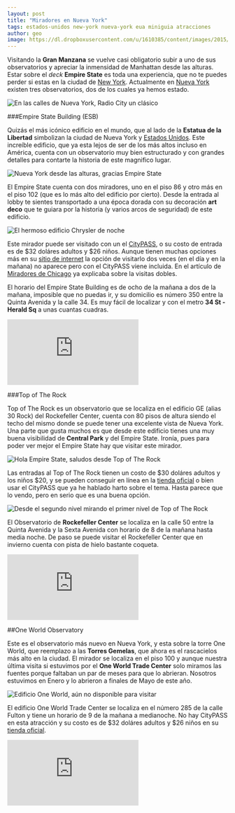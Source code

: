 ```yaml
---
layout: post
title: "Miradores en Nueva York"
tags: estados-unidos new-york nueva-york eua miniguia atracciones 
author: geo
image: https://dl.dropboxusercontent.com/u/1610385/content/images/2015/06/DSC09218.JPG
---
```

Visitando la **Gran Manzana** se vuelve casi obligatorio subir a uno de sus observatorios y apreciar la inmensidad de Manhattan desde las alturas. Estar sobre el *deck* **Empire State** es toda una experiencia, que no te puedes perder si estas en la ciudad de [New York](/tag/new-york). Actualmente en [Nueva York](/tag/nueva-york) existen tres observatorios, dos de los cuales ya hemos estado.

![En las calles de Nueva York, Radio City un clásico](https://dl.dropboxusercontent.com/u/1610385/content/images/2015/06/2015-01-09-09-46-41.jpg)

###Empire State Building (ESB)

Quizás el más icónico edificio en el mundo, que al lado de la **Estatua de la Libertad** simbolizan la ciudad de Nueva York y [Estados Unidos](/tag/estados-unidos). Este increíble edificio, que ya esta lejos de ser de los más altos incluso en América, cuenta con un observatorio muy bien estructurado y con grandes detalles para contarte la historia de este magnifico lugar.

![Nueva York desde las alturas, gracias Empire State](https://dl.dropboxusercontent.com/u/1610385/content/images/2015/06/DSC09192.JPG)

El Empire State cuenta con dos miradores, uno en el piso 86 y otro más en el piso 102 (que es lo más alto del edificio por cierto). Desde la entrada al lobby te sientes transportado a una época dorada con su decoración **art deco** que te guiara por la historia (y varios arcos de seguridad) de este edificio.

![El hermoso edificio Chrysler de noche](https://dl.dropboxusercontent.com/u/1610385/content/images/2015/06/DSC09215.JPG)

Este mirador puede ser visitado con un el [CityPASS](/citypass/), o su costo de entrada es de $32 doláres adultos y $26 niños. Aunque tienen muchas opciones más en su [sitio de internet](http://www.esbnyc.com/buy-tickets) la opción de visitarlo dos veces (en el día y en la mañana) no aparece pero con el CityPASS viene incluida. En el artículo de [Miradores de Chicago](/miradores-de-chicago-skydeck-y-john-hancock-360-chicago/) ya explicaba sobre la visitas dobles.

El horario del Empire State Building es de ocho de la mañana a dos de la mañana, imposible que no puedas ir, y su domicilio es número 350 entre la Quinta Avenida y la calle 34. Es muy fácil de localizar y con el metro **34 St - Herald Sq** a unas cuantas cuadras.

<div class="embed-responsive embed-responsive-16by9">
<iframe src="https://www.google.com/maps/embed?pb=!1m18!1m12!1m3!1d3022.612002686993!2d-73.98664245291747!3d40.74856231960559!2m3!1f0!2f0!3f0!3m2!1i1024!2i768!4f13.1!3m3!1m2!1s0x89c259a9aeb1c6b5%3A0x35b1cfbc89a6097f!2sEmpire+State+Bldg%2C+350+5th+Ave%2C+New+York%2C+NY+10118%2C+USA!5e0!3m2!1sen!2smx!4v1434635939345" class="embed-responsive-item" frameborder="0" style="border:0"></iframe>
</div>

###Top of The Rock

Top of The Rock es un observatorio que se localiza en el edificio GE (alias 30 Rock) del Rockefeller Center, cuenta con 80 pisos de altura siendo el techo del mismo donde se puede tener una excelente vista de Nueva York. Una parte que gusta muchos es que desde este edificio tienes una muy buena visibilidad de **Central Park** y del Empire State. Ironía, pues para poder ver mejor el Empire State hay que visitar este mirador.

![Hola Empire State, saludos desde Top of The Rock](https://dl.dropboxusercontent.com/u/1610385/content/images/2015/06/DSC09591.JPG)

Las entradas al Top of The Rock tienen un costo de $30 doláres adultos y los niños $20, y se pueden conseguir en línea en la [tienda oficial](https://secure.topoftherocknyc.com/ODTInternet/Web/BuyTicketOnline/captureticket.aspx) o bien usar el CityPASS que ya he hablado harto sobre el tema. Hasta parece que lo vendo, pero en serio que es una buena opción.

![Desde el segundo nivel mirando el primer nivel de Top of The Rock](https://dl.dropboxusercontent.com/u/1610385/content/images/2015/06/DSC09593.JPG)

El Observatorio de **Rockefeller Center** se localiza en la calle 50 entre la Quinta Avenida y la Sexta Avenida con horario de 8 de la mañana hasta media noche. De paso se puede visitar el Rockefeller Center que en invierno cuenta con pista de hielo bastante coqueta.

<div class="embed-responsive embed-responsive-16by9">
<iframe src="https://www.google.com/maps/embed?pb=!1m18!1m12!1m3!1d3022.1261987471426!2d-73.979337!3d40.759249000000004!2m3!1f0!2f0!3f0!3m2!1i1024!2i768!4f13.1!3m3!1m2!1s0x89c258fed6d19b35%3A0x8bb4f00308a37414!2sTop+of+the+Rock!5e0!3m2!1sen!2smx!4v1434636006054" class="embed-responsive-item" frameborder="0" style="border:0"></iframe>
</div>

##One World Observatory
 
Este es el observatorio más nuevo en Nueva York, y esta sobre la torre One World, que reemplazo a las **Torres Gemelas**, que ahora es el rascacielos más alto en la ciudad. El mirador se localiza en el piso 100 y aunque nuestra última visita si estuvimos por el **One World Trade Center** solo miramos las fuentes porque faltaban un par de meses para que lo abrieran. Nosotros estuvimos en Enero y lo abrieron a finales de Mayo de este año.

![Edificio One World, aún no disponible para visitar](https://dl.dropboxusercontent.com/u/1610385/content/images/2015/06/2015-01-10-10-56-52.jpg)

El edificio One World Trade Center se localiza en el número 285 de la calle Fulton y tiene un horario de 9 de la mañana a medianoche. No hay CityPASS en esta atracción y su costo es de $32 doláres adultos y $26 niños en su [tienda oficial](https://oneworldobservatory.com/tickets/).

<div class="embed-responsive embed-responsive-16by9">
<iframe src="https://www.google.com/maps/embed?pb=!1m18!1m12!1m3!1d3024.230864489378!2d-74.013029!3d40.712934!2m3!1f0!2f0!3f0!3m2!1i1024!2i768!4f13.1!3m3!1m2!1s0x89c25a1bd03f614d%3A0x8fe352941f469354!2sOne+World+Observatory!5e0!3m2!1sen!2smx!4v1434636237734" class="embed-responsive-item" frameborder="0" style="border:0"></iframe>
</div>